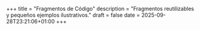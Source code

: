 +++
title = "Fragmentos de Código"
description = "Fragmentos reutilizables y pequeños ejemplos ilustrativos."
draft = false
date = 2025-09-28T23:21:06+01:00
+++